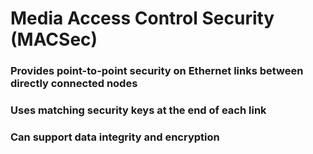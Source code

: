 # Media Access Control Security (MACSec)

### Provides point-to-point security on Ethernet links between directly connected nodes

### Uses matching security keys at the end of each link

### Can support data integrity and encryption
